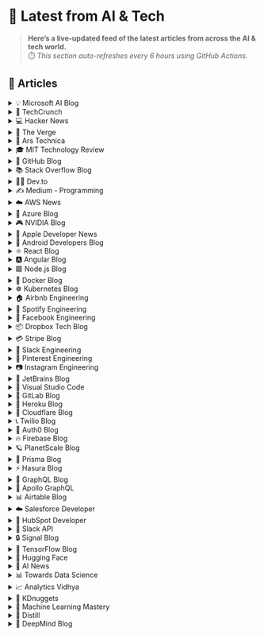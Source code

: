 # 📰 Latest from AI & Tech  

> **Here’s a live-updated feed of the latest articles from across the AI & tech world.**  
> ⏱️ *This section auto-refreshes every 6 hours using GitHub Actions.*

## 📰 Articles
<!-- BLOG-POST-LIST:START -->

<details>
<summary>💡 Microsoft AI Blog</summary>

- [A conversation with Kevin Scott: What’s next in AI](https://blogs.microsoft.com/ai/a-conversation-with-kevin-scott-whats-next-in-ai/) (2022-12-06)
- [From Hot Wheels to handling content: How brands are using Microsoft AI to be more productive and imaginative](https://blogs.microsoft.com/ai/from-hot-wheels-to-handling-content-how-brands-are-using-microsoft-ai-to-be-more-productive-and-imaginative/) (2022-10-12)
- [Microsoft open sources its ‘farm of the future’ toolkit](https://blogs.microsoft.com/ai/microsoft-open-sources-its-farm-of-the-future-toolkit/) (2022-10-06)
- [How data and AI will transform contact centres for financial services](https://cloudblogs.microsoft.com/industry-blog/en-gb/financial-services/2022/07/25/how-data-and-ai-will-transform-contact-centres-for-financial-services/) (2022-07-25)
- [AI-equipped drones study dolphins on the edge of extinction](https://news.microsoft.com/apac/features/ai-drones-dolphins-maui63/) (2022-07-21)

</details>

<details>
<summary>🚀 TechCrunch</summary>

- [After India, OpenAI launches its affordable ChatGPT Go plan in Indonesia](https://techcrunch.com/2025/09/22/after-india-openai-launches-its-affordable-chatgpt-go-plan-in-indonesia/) (2025-09-23)
- [Rocket.new, one of India’s first vibe-coding startups, snags $15M from Accel, Salesforce Ventures](https://techcrunch.com/2025/09/22/rocket-new-one-of-indias-first-vibe-coding-startups-snags-15m-from-accel-salesforce-ventures/) (2025-09-23)
- [Mirror founder Brynn Putnam to unveil her gaming hardware startup at TechCrunch Disrupt 2025](https://techcrunch.com/2025/09/22/mirror-founder-brynn-putnam-to-unveil-her-gaming-hardware-startup-at-techcrunch-disrupt-2025/) (2025-09-22)
- [Facebook is getting an AI dating assistant](https://techcrunch.com/2025/09/22/facebook-is-getting-an-ai-dating-assistant/) (2025-09-22)
- [Stellantis cancels plans for an electrified Jeep Gladiator](https://techcrunch.com/2025/09/22/stellantis-cancels-plans-for-an-electrified-jeep-gladiator/) (2025-09-22)

</details>

<details>
<summary>💻 Hacker News</summary>

- [Delete FROM users WHERE location = 'Iran';](https://gist.github.com/avestura/ce2aa6e55dad783b1aba946161d5fef4) (2025-09-23)
- [Zoxide: A Better CD Command](https://github.com/ajeetdsouza/zoxide) (2025-09-23)
- [Gamebooks and graph theory (2019)](https://notes.atomutek.org/gamebooks-and-graph-theory.html) (2025-09-23)
- [The Latest Linux File-System: TernFS](https://www.phoronix.com/news/TernFS-File-System-Open-Source) (2025-09-23)
- [Nine Things I Learned in Ninety Years](http://edwardpackard.com/wp-content/uploads/2025/09/Nine-Things-I-Learned-in-Ninety-Years.pdf) (2025-09-23)

</details>

<details>
<summary>📱 The Verge</summary>

- [A first look at Kojima’s OD Xbox game](https://www.theverge.com/news/783409/od-kojima-xbox-game-trailer) (2025-09-23)
- [Palworld is getting a farming spinoff](https://www.theverge.com/news/782945/palworld-palfarm-farming-spinoff) (2025-09-23)
- [Trump escalates crackdown by designating ‘Antifa’ a domestic terror group](https://www.theverge.com/news/783158/antifa-domestic-terror-designation-donald-trump) (2025-09-22)
- [The AI-energy apocalypse might be a little overblown](https://www.theverge.com/report/782952/ai-electricity-demand-inflated-forecast-report) (2025-09-22)
- [The best iPhones](https://www.theverge.com/23618862/best-iphone-camera-battery-screen-guide) (2025-09-22)

</details>

<details>
<summary>🔬 Ars Technica</summary>

- [US intel officials “concerned” China will soon master reusable launch](https://arstechnica.com/space/2025/09/us-intel-officials-cite-reusable-launch-as-difference-maker-with-china/) (2025-09-22)
- [How to fight censorship, one Disney+ cancellation at a time](https://arstechnica.com/culture/2025/09/kimmel-censorship-fiasco-shows-that-protests-still-matter-and-can-still-work/) (2025-09-22)
- [NASA names 24th astronaut class, including prior SpaceX crew member](https://arstechnica.com/space/2025/09/nasa-names-24th-astronaut-class-including-prior-spacex-crew-member/) (2025-09-22)
- [Anti-vaccine groups melt down over RFK Jr. linking autism to Tylenol](https://arstechnica.com/health/2025/09/anti-vaccine-groups-melt-down-over-reports-rfk-jr-to-link-autism-to-tylenol/) (2025-09-22)
- [iFixit tears down the iPhone Air, finds that it’s mostly battery](https://arstechnica.com/gadgets/2025/09/iphone-air-teardown-reveals-a-phone-thats-more-durable-repairable-than-expected/) (2025-09-22)

</details>

<details>
<summary>🎓 MIT Technology Review</summary>

- [The Download: the LLM will see you now, and a new fusion power deal](https://www.technologyreview.com/2025/09/22/1123889/the-download-the-llm-will-see-you-now-and-a-new-fusion-power-deal/) (2025-09-22)
- [An oil and gas giant signed a $1 billion deal with Commonwealth Fusion Systems](https://www.technologyreview.com/2025/09/22/1123870/commonwealth-fusion-eni/) (2025-09-22)
- [This medical startup uses LLMs to run appointments and make diagnoses](https://www.technologyreview.com/2025/09/22/1123873/medical-diagnosis-llm/) (2025-09-22)
- [The Download: the CDC’s vaccine chaos](https://www.technologyreview.com/2025/09/19/1123860/the-download-the-cdcs-vaccine-chaos/) (2025-09-19)
- [A pivotal meeting on vaccine guidance is underway—and former CDC leaders are alarmed](https://www.technologyreview.com/2025/09/18/1123844/meeting-vaccine-guidance-former-cdc-leaders-alarmed/) (2025-09-18)

</details>

<details>
<summary>🐙 GitHub Blog</summary>

- [Our plan for a more secure npm supply chain](https://github.blog/security/supply-chain-security/our-plan-for-a-more-secure-npm-supply-chain/) (2025-09-23)
- [Gartner positions GitHub as a Leader in the 2025 Magic Quadrant for AI Code Assistants for the second year in a row](https://github.blog/ai-and-ml/github-copilot/gartner-positions-github-as-a-leader-in-the-2025-magic-quadrant-for-ai-code-assistants-for-the-second-year-in-a-row/) (2025-09-22)
- [What’s next for Git? 20 years in, the community is still pushing forward](https://github.blog/open-source/whats-next-for-git-20-years-in-the-community-is-still-pushing-forward/) (2025-09-22)
- [5 ways to integrate GitHub Copilot coding agent into your workflow](https://github.blog/ai-and-ml/github-copilot/5-ways-to-integrate-github-copilot-coding-agent-into-your-workflow/) (2025-09-18)
- [Meet the GitHub MCP Registry: The fastest way to discover MCP Servers](https://github.blog/ai-and-ml/github-copilot/meet-the-github-mcp-registry-the-fastest-way-to-discover-mcp-servers/) (2025-09-16)

</details>

<details>
<summary>📚 Stack Overflow Blog</summary>

- [Democratizing your data access with AI agents](https://stackoverflow.blog/2025/09/23/democratizing-your-data-access-with-ai-agents/) (2025-09-23)
- [Off with your CMS’s head! Composability and security in headless CMS](https://stackoverflow.blog/2025/09/19/off-with-your-cms-s-head-composability-and-security-in-headless-cms/) (2025-09-19)
- [Stack Overflow is helping you learn to code with new resources](https://stackoverflow.blog/2025/09/18/stack-overflow-is-helping-you-learn-to-code-with-new-resources/) (2025-09-18)
- [What an MCP implementation looks like at a CRM company](https://stackoverflow.blog/2025/09/16/what-an-mcp-implementation-looks-like-at-a-crm-company/) (2025-09-16)
- [Planning to Arm mobile devices with chips that handle AI](https://stackoverflow.blog/2025/09/12/planning-to-arm-mobile-devices-with-chips-that-handle-ai/) (2025-09-12)

</details>

<details>
<summary>👨‍💻 Dev.to</summary>

- [A Complete Guide to the Latest ZoomEye Search Syntax](https://dev.to/stark_zhuang_df5076f35c68/a-complete-guide-to-the-latest-zoomeye-search-syntax-4loo) (2025-09-23)
- [การใช้ `netcat` เปิดพอร์ตรับข้อความแบบง่ายๆ](https://dev.to/anuchito/kaaraich-netcat-epidphrtrabkhkhwaamaebbngaay-4bmo) (2025-09-23)
- [IGN: OD - 'Knock' Teaser Trailer | TGS 2025](https://dev.to/gg_news/ign-od-knock-teaser-trailer-tgs-2025-1333) (2025-09-23)
- [IGN: Death Stranding Mosquito - Teaser Trailer | TGS 2025](https://dev.to/gg_news/ign-death-stranding-mosquito-teaser-trailer-tgs-2025-205f) (2025-09-23)
- [Ringer Movies: ‘Airplane!’ With Bill Simmons and Bill Hader | The Rewatchables](https://dev.to/popcorn_movies/ringer-movies-airplane-with-bill-simmons-and-bill-hader-the-rewatchables-l45) (2025-09-23)

</details>

<details>
<summary>✍️ Medium - Programming</summary>

- [09389632898شماره خاله #شماره خاله# تهران #شماره خاله# اصفهان
شماره خاله #شماره خاله# تهران #شماره…](https://medium.com/@zablynrgs4/09389632898%D8%B4%D9%85%D8%A7%D8%B1%D9%87-%D8%AE%D8%A7%D9%84%D9%87-%D8%B4%D9%85%D8%A7%D8%B1%D9%87-%D8%AE%D8%A7%D9%84%D9%87-%D8%AA%D9%87%D8%B1%D8%A7%D9%86-%D8%B4%D9%85%D8%A7%D8%B1%D9%87-%D8%AE%D8%A7%D9%84%D9%87-%D8%A7%D8%B5%D9%81%D9%87%D8%A7%D9%86-%D8%B4%D9%85%D8%A7%D8%B1%D9%87-%D8%AE%D8%A7%D9%84%D9%87-%D8%B4%D9%85%D8%A7%D8%B1%D9%87-%D8%AE%D8%A7%D9%84%D9%87-%D8%AA%D9%87%D8%B1%D8%A7%D9%86-%D8%B4%D9%85%D8%A7%D8%B1%D9%87-8b0252e857ea?source=rss------programming-5) (2025-09-23)
- [09389632898شماره خاله #شماره خاله# تهران #شماره خاله# اصفهان
شماره خاله #شماره خاله# تهران #شماره…](https://medium.com/@zablynrgs4/09389632898%D8%B4%D9%85%D8%A7%D8%B1%D9%87-%D8%AE%D8%A7%D9%84%D9%87-%D8%B4%D9%85%D8%A7%D8%B1%D9%87-%D8%AE%D8%A7%D9%84%D9%87-%D8%AA%D9%87%D8%B1%D8%A7%D9%86-%D8%B4%D9%85%D8%A7%D8%B1%D9%87-%D8%AE%D8%A7%D9%84%D9%87-%D8%A7%D8%B5%D9%81%D9%87%D8%A7%D9%86-%D8%B4%D9%85%D8%A7%D8%B1%D9%87-%D8%AE%D8%A7%D9%84%D9%87-%D8%B4%D9%85%D8%A7%D8%B1%D9%87-%D8%AE%D8%A7%D9%84%D9%87-%D8%AA%D9%87%D8%B1%D8%A7%D9%86-%D8%B4%D9%85%D8%A7%D8%B1%D9%87-4f4a34203f0c?source=rss------programming-5) (2025-09-23)
- [Building Scalable React Dashboards: A Practical Production Guide](https://medium.com/@Adem_Korkmaz/building-scalable-react-dashboards-a-practical-production-guide-f81296481831?source=rss------programming-5) (2025-09-23)
- [09389632898شماره خاله #شماره خاله# تهران #شماره خاله# اصفهان
شماره خاله #شماره خاله# تهران #شماره…](https://medium.com/@zablynrgs4/09389632898%D8%B4%D9%85%D8%A7%D8%B1%D9%87-%D8%AE%D8%A7%D9%84%D9%87-%D8%B4%D9%85%D8%A7%D8%B1%D9%87-%D8%AE%D8%A7%D9%84%D9%87-%D8%AA%D9%87%D8%B1%D8%A7%D9%86-%D8%B4%D9%85%D8%A7%D8%B1%D9%87-%D8%AE%D8%A7%D9%84%D9%87-%D8%A7%D8%B5%D9%81%D9%87%D8%A7%D9%86-%D8%B4%D9%85%D8%A7%D8%B1%D9%87-%D8%AE%D8%A7%D9%84%D9%87-%D8%B4%D9%85%D8%A7%D8%B1%D9%87-%D8%AE%D8%A7%D9%84%D9%87-%D8%AA%D9%87%D8%B1%D8%A7%D9%86-%D8%B4%D9%85%D8%A7%D8%B1%D9%87-0d1077746a11?source=rss------programming-5) (2025-09-23)
- [My Favorite Mobile Game: PUBG Mobile and Why It Stands Out](https://medium.com/@sukhsidh2002/my-favorite-mobile-game-pubg-mobile-and-why-it-stands-out-34b3ea00b99f?source=rss------programming-5) (2025-09-23)

</details>

<details>
<summary>☁️ AWS News</summary>

- [AWS Weekly Roundup: Amazon Q Developer, AWS Step Functions, AWS Cloud Club Captain deadline, and more (September 22, 2025)](https://aws.amazon.com/blogs/aws/aws-weekly-roundup-amazon-q-developer-aws-step-functions-aws-cloud-club-captain-deadline-and-more-september-22-2025/) (2025-09-22)
- [Qwen models are now available in Amazon Bedrock](https://aws.amazon.com/blogs/aws/qwen-models-are-now-available-in-amazon-bedrock/) (2025-09-18)
- [DeepSeek-V3.1 model now available in Amazon Bedrock](https://aws.amazon.com/blogs/aws/deepseek-v3-1-now-available-in-amazon-bedrock/) (2025-09-18)
- [AWS named as a Leader in 2025 Gartner Magic Quadrant for Cloud-Native Application Platforms and Container Management](https://aws.amazon.com/blogs/aws/aws-named-as-a-leader-in-2025-gartner-magic-quadrant-for-cloud-native-application-platforms-and-container-management/) (2025-09-15)
- [AWS Weekly Roundup: Strands Agents 1M+ downloads, Cloud Club Captain, AI Agent Hackathon, and more (September 15, 2025)](https://aws.amazon.com/blogs/aws/aws-weekly-roundup-strands-agents-1m-downloads-cloud-club-captain-ai-agent-hackathon-and-more-september-15-2025/) (2025-09-15)

</details>

<details>
<summary>🔵 Azure Blog</summary>

- [Inside the world’s most powerful AI datacenter](https://blogs.microsoft.com/blog/2025/09/18/inside-the-worlds-most-powerful-ai-datacenter/) (2025-09-18)
- [Microsoft named a Leader in the 2025 Gartner® Magic Quadrant™ for Global Industrial IoT Platforms ](https://azure.microsoft.com/en-us/blog/microsoft-named-a-leader-in-the-2025-gartner-magic-quadrant-for-global-industrial-iot-platforms/) (2025-09-18)
- [Agent Factory: Creating a blueprint for safe and secure AI agents](https://azure.microsoft.com/en-us/blog/agent-factory-creating-a-blueprint-for-safe-and-secure-ai-agents/) (2025-09-17)
- [Azure Kubernetes Service Automatic: Fast and frictionless Kubernetes for all](https://azure.microsoft.com/en-us/blog/azure-kubernetes-service-automatic-fast-and-frictionless-kubernetes-for-all/) (2025-09-16)
- [FabCon Vienna: Build data-rich agents on an enterprise-ready foundation](https://www.microsoft.com/en-us/microsoft-fabric/blog/2025/09/16/fabcon-vienna-build-data-rich-agents-on-an-enterprise-ready-foundation) (2025-09-16)

</details>

<details>
<summary>🎮 NVIDIA Blog</summary>

- [NVIDIA, OpenAI Announce ‘the Biggest AI Infrastructure Deployment in History’](https://blogs.nvidia.com/blog/openai-nvidia/) (2025-09-22)
- [AI On: How Onboarding Teams of AI Agents Drives Productivity and Revenue for Businesses](https://blogs.nvidia.com/blog/onboarding-teams-ai-agents-productivity-revenue-businesses/) (2025-09-19)
- [The UK’s ‘Goldilocks Moment for AI’: NVIDIA, UK and US Leaders Highlight AI Infrastructure Investments](https://blogs.nvidia.com/blog/uk-ai-ecosystem-celebration/) (2025-09-18)
- [NVIDIA Blackwell: Born for Extreme-Scale AI Inference](https://blogs.nvidia.com/blog/blackwell-ai-inference/) (2025-09-18)
- [GeForce NOW Unleashes ‘Dying Light: The Beast’ in the Cloud](https://blogs.nvidia.com/blog/geforce-now-thursday-dying-light-the-beast/) (2025-09-18)

</details>

<details>
<summary>🍎 Apple Developer News</summary>

- [Get ready with the latest beta releases](https://developer.apple.com/news/?id=4uj8znqq) (2025-09-22)
- [App Store submissions now open for the latest OS releases](https://developer.apple.com/news/?id=6lxhtioi) (2025-09-09)
- [Hello Developer: September 2025](https://developer.apple.com/news/?id=6zd7a3al) (2025-09-02)
- [Awe dropping.](https://developer.apple.com/news/?id=p9nukitr) (2025-08-26)
- [Tax and Price Updates for Apps, In-App Purchases, and Subscriptions](https://developer.apple.com/news/?id=yo2104n5) (2025-08-21)

</details>

<details>
<summary>🤖 Android Developers Blog</summary>

- [Elevating media playback : A deep dive into Media3’s PreloadManager - Part 2](https://android-developers.googleblog.com/2025/09/a-deep-dive-into-media3-preloadmanager.html) (2025-09-22)
- [Gratitude's developers released 2X the amount of innovative experiments with the help of Gemini in Android Studio](https://android-developers.googleblog.com/2025/09/gratitudes-developers-released-2x.html) (2025-09-18)
- [#WeArePlay: Meet the people whose personal challenges inspired their apps and games.](https://android-developers.googleblog.com/2025/09/weareplay-meet-people-whose-personal.html) (2025-09-18)
- [Android 16 QPR2 Beta 2 is Here](https://android-developers.googleblog.com/2025/09/android-16-qpr2-beta-2-is-here.html) (2025-09-17)
- [Simplifying advanced networking with DHCPv6 Prefix Delegation](https://android-developers.googleblog.com/2025/09/simplifying-advanced-networking-with.html) (2025-09-15)

</details>

<details>
<summary>⚛️ React Blog</summary>

- [React Labs: What We've Been Working On – June 2022](https://reactjs.org/blog/2022/06/15/react-labs-what-we-have-been-working-on-june-2022.html) (2022-06-15)
- [React v18.0](https://reactjs.org/blog/2022/03/29/react-v18.html) (2022-03-29)
- [How to Upgrade to React 18](https://reactjs.org/blog/2022/03/08/react-18-upgrade-guide.html) (2022-03-08)
- [React Conf 2021 Recap](https://reactjs.org/blog/2021/12/17/react-conf-2021-recap.html) (2021-12-17)
- [The Plan for React 18](https://reactjs.org/blog/2021/06/08/the-plan-for-react-18.html) (2021-06-08)

</details>

<details>
<summary>🅰️ Angular Blog</summary>

- [Beyond the Horizon: How Angular is Embracing AI for Next-Gen Apps](https://blog.angular.dev/beyond-the-horizon-how-angular-is-embracing-ai-for-next-gen-apps-7a7ed706e1a3?source=rss----447683c3d9a3---4) (2025-09-16)
- [Angular Summer Update 2025](https://blog.angular.dev/angular-summer-update-2025-1987592a0b42?source=rss----447683c3d9a3---4) (2025-08-29)
- [The Angular Custom Profiling Track is now available](https://blog.angular.dev/the-angular-custom-profiling-track-is-now-available-0f9d8d36218a?source=rss----447683c3d9a3---4) (2025-07-02)
- [Announcing Angular v20](https://blog.angular.dev/announcing-angular-v20-b5c9c06cf301?source=rss----447683c3d9a3---4) (2025-05-28)
- [Build AI-Powered Apps With Genkit and Angular](https://blog.angular.dev/build-ai-powered-apps-with-genkit-and-angular-707db8918c3a?source=rss----447683c3d9a3---4) (2025-03-18)

</details>

<details>
<summary>🟩 Node.js Blog</summary>

- [Node.js v24.8.0 (Current)](https://nodejs.org/en/blog/release/v24.8.0) (2025-09-10)
- [Node.js v20.19.5 (LTS)](https://nodejs.org/en/blog/release/v20.19.5) (2025-09-03)
- [Node.js v22.19.0 (LTS)](https://nodejs.org/en/blog/release/v22.19.0) (2025-08-28)
- [Node.js v24.7.0 (Current)](https://nodejs.org/en/blog/release/v24.7.0) (2025-08-27)
- [Node.js v24.6.0 (Current)](https://nodejs.org/en/blog/release/v24.6.0) (2025-08-14)

</details>

<details>
<summary>🐳 Docker Blog</summary>

- [Silent Component Updates & Redesigned Update Experience](https://www.docker.com/blog/docker-desktop-silent-component-updates/) (2025-09-19)
- [Beyond Containers: llama.cpp Now Pulls GGUF Models Directly from Docker Hub](https://www.docker.com/blog/llama-cpp-pulls-gguf-models-from-docker-hub/) (2025-09-19)
- [Build and Distribute AI Agents and Workflows with cagent](https://www.docker.com/blog/cagent-build-and-distribute-ai-agents-and-workflows/) (2025-09-18)
- [Docker and CNCF: Partnering to Power the Future of Open Source](https://www.docker.com/blog/docker-cncf-partnership/) (2025-09-18)
- [Docker Model Runner General Availability](https://www.docker.com/blog/announcing-docker-model-runner-ga/) (2025-09-18)

</details>

<details>
<summary>☸️ Kubernetes Blog</summary>

- [Kubernetes v1.34: Pod Level Resources Graduated to Beta](https://kubernetes.io/blog/2025/09/22/kubernetes-v1-34-pod-level-resources/) (2025-09-22)
- [Kubernetes v1.34: Recovery From Volume Expansion Failure (GA)](https://kubernetes.io/blog/2025/09/19/kubernetes-v1-34-recover-expansion-failure/) (2025-09-19)
- [Kubernetes v1.34: DRA Consumable Capacity](https://kubernetes.io/blog/2025/09/18/kubernetes-v1-34-dra-consumable-capacity/) (2025-09-18)
- [Kubernetes v1.34: Pods Report DRA Resource Health](https://kubernetes.io/blog/2025/09/17/kubernetes-v1-34-pods-report-dra-resource-health/) (2025-09-17)
- [Kubernetes v1.34: Moving Volume Group Snapshots to v1beta2](https://kubernetes.io/blog/2025/09/16/kubernetes-v1-34-volume-group-snapshot-beta-2/) (2025-09-16)

</details>

<details>
<summary>🏠 Airbnb Engineering</summary>

- [Viaduct, Five Years On: Modernizing the Data-Oriented Service Mesh](https://medium.com/airbnb-engineering/viaduct-five-years-on-modernizing-the-data-oriented-service-mesh-e66397c9e9a9?source=rss----53c7c27702d5---4) (2025-09-17)
- [Taming Service-Oriented Architecture Using A Data-Oriented Service Mesh](https://medium.com/airbnb-engineering/taming-service-oriented-architecture-using-a-data-oriented-service-mesh-da771a841344?source=rss----53c7c27702d5---4) (2025-09-16)
- [Migrating Airbnb’s JVM Monorepo to Bazel](https://medium.com/airbnb-engineering/migrating-airbnbs-jvm-monorepo-to-bazel-33f90eda51ec?source=rss----53c7c27702d5---4) (2025-08-13)
- [Seamless Istio Upgrades at Scale](https://medium.com/airbnb-engineering/seamless-istio-upgrades-at-scale-bcb0e49c5cf8?source=rss----53c7c27702d5---4) (2025-08-07)
- [Achieving High Availability with distributed database on Kubernetes at Airbnb](https://medium.com/airbnb-engineering/achieving-high-availability-with-distributed-database-on-kubernetes-at-airbnb-58cc2e9856f4?source=rss----53c7c27702d5---4) (2025-07-28)

</details>

<details>
<summary>🎵 Spotify Engineering</summary>

- [Incident Report: Spotify Outage on April 16, 2025](https://engineering.atspotify.com/2025/5/incident-report-spotify-outage-on-april-16-2025/) (2025-05-09)
- [Celebrating Five Years of Backstage: From Open Source Project to Enterprise Business](https://engineering.atspotify.com/2025/4/celebrating-five-years-of-backstage/) (2025-04-23)
- [A Behind-the-Scenes Look at How We Release the Spotify App (Part 1)](https://engineering.atspotify.com/2025/4/how-we-release-the-spotify-app-part-1/) (2025-04-17)
- [An Insider’s Tips for Taking the Certified Backstage Associate (CBA) Exam](https://engineering.atspotify.com/2025/3/certified-backstage-associate-exam-tips/) (2025-03-25)
- [Building Confidence: A Case Study in How to Create Confidence Scores for GenAI Applications](https://engineering.atspotify.com/2024/12/building-confidence-a-case-study-in-how-to-create-confidence-scores-for-genai-applications/) (2024-12-12)

</details>

<details>
<summary>👥 Facebook Engineering</summary>

- [Read Meta’s 2025 Sustainability Report](https://sustainability.atmeta.com/2025-sustainability-report/) (2025-09-12)
- [A New Ranking Framework for Better Notification Quality on Instagram](https://engineering.fb.com/2025/09/02/ml-applications/a-new-ranking-framework-for-better-notification-quality-on-instagram/) (2025-09-02)
- [Enabling Kotlin incremental compilation on Buck2](https://engineering.fb.com/2025/08/26/open-source/enabling-kotlin-incremental-compilation-on-buck2/) (2025-08-26)
- [Creating AI agent solutions for warehouse data access and security](https://engineering.fb.com/2025/08/13/data-infrastructure/agentic-solution-for-warehouse-data-access/) (2025-08-13)
- [Federation Platform and Privacy Waves: How Meta distributes compliance-related tasks at scale](https://engineering.fb.com/2025/08/11/security/federation-platform-privacy-waves-meta-distributes-compliance-tasks/) (2025-08-11)

</details>

<details>
<summary>📦 Dropbox Tech Blog</summary>

- [Hack Week 2025: How these engineers liquid-cooled a GPU server](https://dropbox.tech/culture/hack-week-2025-liquid-cooling-gpu-server) (2025-08-27)
- [Driving AI adoption at Dropbox: a conversation with CTO Ali Dasdan](https://dropbox.tech/culture/ai-adoption-productivity-dropbox-cto-ali-dasdan) (2025-08-19)
- [Making file encryption fast and secure for teams with advanced key management](https://dropbox.tech/security/file-encryption-teams-advanced-key-management) (2025-07-10)
- [Seventh-generation server hardware at Dropbox: our most efficient and capable architecture yet](https://dropbox.tech/infrastructure/seventh-generation-server-hardware) (2025-07-02)
- [How we brought multimedia search to Dropbox Dash](https://dropbox.tech/infrastructure/multimedia-search-dropbox-dash-evolution) (2025-05-29)

</details>

<details>
<summary>💳 Stripe Blog</summary>

- [How we built it: Real-time analytics for Stripe Billing](https://stripe.com/blog/how-we-built-it-real-time-analytics-for-stripe-billing) (2025-09-16)
- [A framework for pricing AI products](https://stripe.com/blog/a-framework-for-pricing-ai-products) (2025-09-11)
- [Introducing Tempo, the payments-first blockchain](https://tempo.xyz/launch-announcement) (2025-09-04)
- [The conversion paradox: 3DS trends in regulated markets](https://stripe.com/blog/3ds-trends-in-regulated-markets) (2025-08-26)
- [The top industries and business models using AI for fraud prevention](https://stripe.com/blog/top-industries-and-business-models-using-ai-for-fraud-prevention) (2025-08-12)

</details>

<details>
<summary>💬 Slack Engineering</summary>

- [Building Slack’s Anomaly Event Response](https://slack.engineering/building-slacks-anomaly-event-response/) (2025-09-04)
- [Optimizing Our E2E Pipeline](https://slack.engineering/speedup-e2e-testing/) (2025-04-14)
- [How we built enterprise search to be secure and private](https://slack.engineering/how-we-built-enterprise-search-to-be-secure-and-private/) (2025-03-07)
- [Automated Accessibility Testing at Slack](https://slack.engineering/automated-accessibility-testing-at-slack/) (2025-01-07)
- [Migration Automation: Easing the Jenkins → GHA shift with help from AI](https://slack.engineering/migration-automation-easing-the-jenkins-%e2%86%92-gha-shift-with-help-from-ai/) (2024-12-16)

</details>

<details>
<summary>📌 Pinterest Engineering</summary>

- [Next Gen Data Processing at Massive Scale At Pinterest With Moka (Part 2 of 2)](https://medium.com/pinterest-engineering/next-gen-data-processing-at-massive-scale-at-pinterest-with-moka-part-2-of-2-d0210ded34e0?source=rss-ef81ef829bcb------2) (2025-09-10)
- [Developer Experience at Pinterest: The Journey to PinConsole](https://medium.com/pinterest-engineering/developer-experience-at-pinterest-the-journey-to-pinconsole-b34ac9e3bdd9?source=rss-ef81ef829bcb------2) (2025-08-22)
- [Debugging the One-in-a-Million Failure: Migrating Pinterest’s Search Infrastructure to Kubernetes](https://medium.com/pinterest-engineering/debugging-the-one-in-a-million-failure-migrating-pinterests-search-infrastructure-to-kubernetes-bef9af9dabf4?source=rss-ef81ef829bcb------2) (2025-07-16)
- [Next Gen Data Processing at Massive Scale At Pinterest With Moka (Part 1 of 2)](https://medium.com/pinterest-engineering/next-gen-data-processing-at-massive-scale-at-pinterest-with-moka-part-1-of-2-39a36d5e82c4?source=rss-ef81ef829bcb------2) (2025-07-11)
- [Scaling Pinterest ML Infrastructure with Ray: From Training to End-to-End ML Pipelines](https://medium.com/pinterest-engineering/scaling-pinterest-ml-infrastructure-with-ray-from-training-to-end-to-end-ml-pipelines-4038b9e837a0?source=rss-ef81ef829bcb------2) (2025-06-24)

</details>

<details>
<summary>📷 Instagram Engineering</summary>

- [The Instagram Engineering Blog has a new location](https://instagram-engineering.com/the-instagram-engineering-blog-has-a-new-location-85de9ab8d90f?source=rss----37dc2a3034f2---4) (2022-07-12)
- [Five things I learned about working on content quality at Instagram](https://instagram-engineering.com/five-things-i-learned-about-working-on-content-quality-at-instagram-5031b1342bea?source=rss----37dc2a3034f2---4) (2020-01-25)
- [Instagram Data Saver Mode](https://instagram-engineering.com/instagram-data-saver-mode-ffb01fd5a6bd?source=rss----37dc2a3034f2---4) (2019-12-13)
- [Powered by AI: Instagram’s Explore recommender system](https://instagram-engineering.com/powered-by-ai-instagrams-explore-recommender-system-7ca901d2a882?source=rss----37dc2a3034f2---4) (2019-11-26)
- [10 Questions with Shupin Mao, Well-being tech lead](https://instagram-engineering.com/10-questions-with-shupin-mao-well-being-tech-lead-3b19f19b168d?source=rss----37dc2a3034f2---4) (2019-11-08)

</details>

<details>
<summary>💎 JetBrains Blog</summary>

- [Islands Theme: The New Look Coming to JetBrains IDEs](https://blog.jetbrains.com/platform/2025/09/islands-theme-the-new-look-coming-to-jetbrains-ides/) (2025-09-22)
- [Compose Multiplatform 1.9.0 Released: Compose Multiplatform for Web Goes Beta](https://blog.jetbrains.com/kotlin/2025/09/compose-multiplatform-1-9-0-compose-for-web-beta/) (2025-09-22)
- [JetBrains Academy – September Digest](https://blog.jetbrains.com/education/2025/09/19/jetbrains-academy-september/) (2025-09-19)
- [IntelliJ IDEA 2025.2.2 Is Out!](https://blog.jetbrains.com/idea/2025/09/intellij-idea-2025-2-2/) (2025-09-19)
- [Announcing: JetBrains .NET Days Online 2025](https://blog.jetbrains.com/dotnet/2025/09/18/announcing-jetbrains-net-days-online-2025/) (2025-09-18)

</details>

<details>
<summary>📝 Visual Studio Code</summary>

- [Introducing auto model selection (preview)](https://code.visualstudio.com/blogs/2025/09/15/autoModelSelection) (2025-09-15)
- [August 2025 (version 1.104)](https://code.visualstudio.com/updates/v1_104) (2025-09-11)
- [VS Code Dev Days – Join an event near you to learn about AI-assisted development](https://code.visualstudio.com/blogs/2025/08/27/vscode-dev-days) (2025-08-26)
- [July 2025 (version 1.103)](https://code.visualstudio.com/updates/v1_103) (2025-08-07)
- [Command GitHub's Coding Agent from VS Code](https://code.visualstudio.com/blogs/2025/07/17/copilot-coding-agent) (2025-07-17)

</details>

<details>
<summary>🦊 GitLab Blog</summary>

- [A comprehensive guide to GitLab DAST](https://about.gitlab.com/blog/comprehensive-guide-to-gitlab-dast/) (2025-09-17)
- [GitLab named a Leader in the 2025 Gartner Magic Quadrant for AI Code Assistants](https://about.gitlab.com/blog/gitlab-named-a-leader-in-the-2025-gartner-magic-quadrant-for-ai-code-assistants/) (2025-09-17)
- [How GitLab Duo Agent Platform transforms DataOps](https://about.gitlab.com/blog/how-gitlab-duo-agent-platform-transforms-dataops/) (2025-09-16)
- [GitLab and Accenture announce Global Reseller Agreement](https://about.gitlab.com/blog/gitlab-and-accenture-announce-global-reseller-agreement/) (2025-09-15)
- [How we supercharged GitLab CI statuses with WebSockets](https://about.gitlab.com/blog/how-we-supercharged-gitlab-ci-statuses-with-websockets/) (2025-09-15)

</details>

<details>
<summary>💜 Heroku Blog</summary>

- [Heroku AI Studio is Your Workspace for Smarter, Faster AI Apps](https://www.heroku.com/blog/heroku-ai-studio-workspace-for-smarter-faster-ai-apps/) (2025-09-17)
- [Securing Salesforce Integrations with Heroku AppLink](https://www.heroku.com/blog/securing-salesforce-integrations-with-heroku-applink/) (2025-09-10)
- [Triage and Fix with Confidence: heroku run and OTel on Heroku Fir](https://www.heroku.com/blog/heroku-run-and-otel-on-heroku-fir/) (2025-09-08)
- [Corrective Action Update for the Heroku June 10th Outage](https://www.heroku.com/blog/corrective-action-update-june-10-outage/) (2025-09-05)
- [Discover How Heroku’s AI PaaS Delivers Real-World Results at Dreamforce](https://www.heroku.com/blog/heroku-ai-paas-dreamforce-2025/) (2025-09-04)

</details>

<details>
<summary>🔶 Cloudflare Blog</summary>

- [Supporting the future of the open web: Cloudflare is sponsoring Ladybird and Omarchy ](https://blog.cloudflare.com/supporting-the-future-of-the-open-web/) (2025-09-22)
- [Come build with us: Cloudflare's new hubs for startups](https://blog.cloudflare.com/new-hubs-for-startups/) (2025-09-22)
- [Free access to Cloudflare developer services for non-profit and civil society organizations](https://blog.cloudflare.com/expanding-startups-for-nonprofits/) (2025-09-22)
- [Introducing free access to Cloudflare developer features for students](https://blog.cloudflare.com/workers-for-students/) (2025-09-22)
- [Cap'n Web: a new RPC system for browsers and web servers](https://blog.cloudflare.com/capnweb-javascript-rpc-library/) (2025-09-22)

</details>

<details>
<summary>📞 Twilio Blog</summary>

- [
Holiday Email Marketing Best Practices for 2025 (and Beyond)
](
https://www.twilio.com/en-us/blog/insights/planning-ahead-for-your-holiday-email-sending
) (2025-09-19)
- [
Big Changes Are Coming to the Gmail Inbox
](
https://www.twilio.com/en-us/blog/insights/gmail-inbox-changes
) (2025-09-18)
- [
How to Build a Smart Inventory Chatbot on WhatsApp with LangChain, LangGraph, OpenAI, and Flask
](
https://www.twilio.com/en-us/blog/developers/community/how-to-build-a-smart-inventory-chatbot-on-whatsapp-with-langchai
) (2025-09-17)
- [
From Siloes to Platforms: New Data on How Security Teams Are Closing the Fraud Gap
](
https://www.twilio.com/en-us/blog/insights/siloes-platforms-security-teams-closing-the-fraud-gap
) (2025-09-17)
- [
Vibe Coding with an Agent and Twilio SMS
](
https://www.twilio.com/en-us/blog/developers/vibe-coding-with-an-agent-and-twilio-sms
) (2025-09-17)

</details>

<details>
<summary>🔐 Auth0 Blog</summary>

- [Introducing Transaction Metadata for Auth0 Actions](https://auth0.com/blog/introducing-transaction-metadata-for-auth0-actions/) (2025-09-22)
- [Oktane Online 2025: The AI Security Event You Can’t Miss](https://auth0.com/blog/oktane-online-2025-the-ai-security-event-you-cant-miss/) (2025-09-18)
- [Implementing DPoP with Auth0](https://auth0.com/blog/implementing-dpop-with-auth0/) (2025-09-18)
- [Is Your Product Hitting Its Limits? A Guide to Upgrading Your Auth0 Plan](https://auth0.com/blog/is-your-product-hitting-its-limits-how-to-know-when-to-upgrade-your-auth0-plan/) (2025-09-17)
- [Four Identity Security Essentials for a Trusted AI Agent Strategy](https://auth0.com/blog/four-identity-security-essentials-for-a-trusted-ai-agent-strategy/) (2025-09-16)

</details>

<details>
<summary>🔥 Firebase Blog</summary>

- [#FirebaserFriday: Frank van Puffelen](http://firebase.googleblog.com/2022/02/meet-firebaser-Puf.html) (2022-03-18)
- [How Firebase Performance Monitoring optimized app startup time](http://firebase.googleblog.com/2022/03/how-Firebase-Performance-Monitoring-optimized-app-startup-time.html) (2022-03-09)
- [Using Machine Learning to optimize mobile game experiences](http://firebase.googleblog.com/2022/02/custom-ondevice-machine-learning.html) (2022-02-15)
- [Accept Payments with Cloud Firestore and Google Pay](http://firebase.googleblog.com/2022/02/accept-payments-with-Cloud-Firestore-and-Google-Pay.html) (2022-02-11)
- [Everything you need to know about Remote Config’s latest personalization feature](http://firebase.googleblog.com/2022/01/remote-config-personalization-overview.html) (2022-01-26)

</details>

<details>
<summary>🪐 PlanetScale Blog</summary>

- [PlanetScale for Postgres is now GA](https://planetscale.com/blog/planetscale-for-postgres-is-generally-available) (2025-09-22)
- [Postgres High Availability with CDC](https://planetscale.com/blog/postgres-ha-with-cdc) (2025-09-12)
- [Announcing Neki](https://planetscale.com/blog/announcing-neki) (2025-08-11)
- [Caching](https://planetscale.com/blog/caching) (2025-07-08)
- [The principles of extreme fault tolerance](https://planetscale.com/blog/the-principles-of-extreme-fault-tolerance) (2025-07-03)

</details>

<details>
<summary>🔷 Prisma Blog</summary>

- [Key takeaways from the Discover Data DX virtual event](https://www.prisma.io/blog/datadx-event-recap-z5Pcp6HzBz5m) (2023-12-13)
- [Prisma Accelerate now in General Availability](https://www.prisma.io/blog/accelerate-ga-release-I9cQM6bSf2g6) (2023-10-26)
- [Support for Serverless Database Drivers in Prisma ORM Is Now in Preview](https://www.prisma.io/blog/serverless-database-drivers-KML1ehXORxZV) (2023-10-06)
- [Launching the Data DX Manifesto: Shaping a new paradigm in data-driven development](https://www.prisma.io/blog/datadx-manifesto-ikgyqj170k8h) (2023-10-05)
- [SQLite on the Edge: Prisma Support for Turso is in Early Access](https://www.prisma.io/blog/prisma-turso-ea-support-rXGd_Tmy3UXX) (2023-09-28)

</details>

<details>
<summary>⚡ Hasura Blog</summary>

- [Data access layer: Unlocking the full potential of financial data](https://hasura.io/blog/data-access-layer-unlocking-the-full-potential-of-financial-data/) (2025-03-24)
- [Time-traveling through your data architecture: Using data agents to understand change](https://hasura.io/blog/time-traveling-through-your-data-architecture-using-data-agents-to-understand-change/) (2025-03-19)
- [Data products, data contracts: A new model for data management in financial services](https://hasura.io/blog/data-products-data-contracts-a-new-model-for-data-management-in-financial-services/) (2025-03-18)
- [How PromptQL achieves 100% accuracy for AI on enterprise data](https://hasura.io/blog/how-promptql-achieves-100-accuracy-for-ai-on-enterprise-data/) (2025-03-11)
- [Hasura: Powerful access control on MongoDB data](https://hasura.io/blog/hasura-powerful-access-control-on-mongodb-data/) (2025-03-05)

</details>

<details>
<summary>🔗 GraphQL Blog</summary>

- [Introducing the New GraphQL.org: A Decade of Evolution, Redesigned](https://graphql.org/blog/2025-09-08-announcing-graphqldotorg) (2025-09-08)
- [Announcing the September 2025 Edition of the GraphQL Specification](https://graphql.org/blog/2025-09-08-september-edition) (2025-09-08)
- [GraphQL: Supercharging AI](https://graphql.org/blog/2025-07-03-graphql-supercharging-ai) (2025-07-03)
- [📣 May 2025 GraphQL Foundation Board Meeting Recap](https://graphql.org/blog/2025-06-27-governing-board-recap) (2025-06-27)
- [GraphQL.js Docs Updates, April - May 2025](https://graphql.org/blog/2025-06-26-docs-updates) (2025-06-26)

</details>

<details>
<summary>🚀 Apollo GraphQL</summary>

- [Smart Schema Discovery: How Apollo MCP Server Maximizes AI Context Efficiency](https://www.apollographql.com/blog/smart-schema-discovery-how-apollo-mcp-server-maximizes-ai-context-efficiency) (2025-09-17)
- [Apollo Client 4.0: A Leaner and Cleaner GraphQL Client with No Compromises](https://www.apollographql.com/blog/announcing-apollo-client-4-0) (2025-09-03)
- [How Indeed’s Bold Bet on Parallel API Platforms Paid Off](https://www.apollographql.com/blog/how-indeeds-bold-bet-on-parallel-api-platforms-paid-off) (2025-09-02)
- [MCP Server Builder Drop: July Highlights from San Francisco and New York](https://www.apollographql.com/blog/mcp-server-builder-drop-july-highlights-from-san-francisco-and-new-york) (2025-08-12)
- [Introducing Authorization for Apollo MCP Server: Secure AI Access to Your GraphQL APIs](https://www.apollographql.com/blog/introducing-authorization-for-apollo-mcp-server) (2025-08-08)

</details>

<details>
<summary>📊 Airtable Blog</summary>

- [Automate 5X more work at the same cost with Airtable AI](https://blog.airtable.com/airtable-ai-price-change/) (2025-05-14)
- [Airtable is now available in AWS Marketplace](https://blog.airtable.com/airtable-available-in-aws-marketplace/) (2024-11-12)
- [It’s time to change the way we build digital products. Introducing, ProductCentral.](https://blog.airtable.com/change-way-build-digital-products/) (2024-10-15)
- [New capabilities to unlock agility at scale](https://blog.airtable.com/launching-new-capabilities-for-the-enterprise/) (2024-09-26)
- [Product in the age of AI: Three bold predictions for the future of product management](https://blog.airtable.com/future-of-product-management/) (2024-09-05)

</details>

<details>
<summary>☁️ Salesforce Developer</summary>

- [Build a Cited Web Search Agent with Agentforce](https://developer.salesforce.com/blogs/2025/09/build-a-cited-web-search-agent-with-agentforce.html) (2025-09-18)
- [The Developer’s Guide to Dreamforce 2025](https://developer.salesforce.com/blogs/2025/09/developers-guide-dreamforce-2025.html) (2025-09-17)
- [Integrate Data Cloud’s Document AI with Agentforce](https://developer.salesforce.com/blogs/2025/09/integrate-data-clouds-document-ai-with-agentforce.html) (2025-09-11)
- [AuraEnabled Apex Methods Are Now Available as Agent Actions](https://developer.salesforce.com/blogs/2025/09/auraenabled-apex-methods-are-now-available-as-agent-actions.html) (2025-09-09)
- [The Salesforce Developer’s Guide to the Winter ’26 Release](https://developer.salesforce.com/blogs/2025/09/winter26-developers.html) (2025-09-08)

</details>

<details>
<summary>🧡 HubSpot Developer</summary>

- [Navigating the Reimagined Marketplace for App Developers](https://developers.hubspot.com/blog/reimagined-marketplace-for-app-developers) (2025-09-03)
- [Fall Spotlight 2025: A Look at Tools for Developers](https://developers.hubspot.com/blog/a-look-at-tools-for-developers) (2025-09-02)
- [Build Faster, Deliver Smarter: Introducing the HubSpot Developer Platform](https://developers.hubspot.com/blog/introducing-hubspot-developer-platform) (2025-09-02)
- [A Developer's Guide to Building on the HubSpot Marketplace: The Swarm's Journey](https://developers.hubspot.com/blog/a-developers-guide-to-building-on-the-hubspot-marketplace-the-swarms-journey) (2025-08-29)
- [The Developer’s Guide to INBOUND25](https://developers.hubspot.com/blog/the-developers-guide-to-inbound25) (2025-08-08)

</details>

<details>
<summary>💬 Slack API</summary>

- [Standard Operating Procedure Templates: What They Are and How to Use Them Effectively](https://slack.com/blog/productivity/standard-operating-procedure-templates-why-theyre-important-and-how-to-create-one) (2025-09-12)
- [Streamline Note-Taking with Board Meeting Minutes Templates](https://slack.com/blog/productivity/better-board-meeting-minutes) (2025-09-12)
- [A Research-Backed Sales Playbook for Connecting Slack and Salesforce](https://slack.com/blog/productivity/connecting-slack-salesforce-sales-playbook) (2025-09-11)
- [15 Team Meeting Ideas That Help Employees Stay Focused](https://slack.com/blog/collaboration/engaging-team-meetings) (2025-09-10)
- [Agile and Scrum: Definitions, Differences, and Examples](https://slack.com/blog/collaboration/agile-vs-scrum) (2025-09-10)

</details>

<details>
<summary>🔒 Signal Blog</summary>

- [Introducing Signal Secure Backups](https://signal.org/blog/introducing-secure-backups/) (2025-09-08)
- [By Default, Signal Doesn't Recall](https://signal.org/blog/signal-doesnt-recall/) (2025-05-21)
- [A Synchronized Start for Linked Devices](https://signal.org/blog/a-synchronized-start-for-linked-devices/) (2025-01-27)
- [Improving Private Signal Calls: Call Links & More](https://signal.org/blog/call-links/) (2024-11-11)
- [Proxy Please: Help People Connect to Signal](https://signal.org/blog/proxy-please/) (2024-08-09)

</details>

<details>
<summary>🧠 TensorFlow Blog</summary>

- [What's new in TensorFlow 2.20](https://blog.tensorflow.org/2025/08/whats-new-in-tensorflow-2-20.html) (2025-08-19)
- [What's new in TensorFlow 2.19](https://blog.tensorflow.org/2025/03/whats-new-in-tensorflow-2-19.html) (2025-03-13)
- [Introducing Wake Vision: A High-Quality, Large-Scale Dataset for TinyML Computer Vision Applications](https://blog.tensorflow.org/2024/12/introducing-wake-vision-new-dataset-for-person-detection-in-tinyml.html) (2024-12-05)
- [MLSysBook.AI: Principles and Practices of Machine Learning Systems Engineering](https://blog.tensorflow.org/2024/11/mlsysbookai-principles-and-practices-of-machine-learning-systems-engineering.html) (2024-11-19)
- [What's new in TensorFlow 2.18](https://blog.tensorflow.org/2024/10/whats-new-in-tensorflow-218.html) (2024-10-28)

</details>

<details>
<summary>🤗 Hugging Face</summary>

- [Gaia2 and ARE: Empowering the community to study agents](https://huggingface.co/blog/gaia2) (2025-09-22)
- [Scaleway on Hugging Face Inference Providers 🔥](https://huggingface.co/blog/inference-providers-scaleway) (2025-09-19)
- [Democratizing AI Safety with RiskRubric.ai](https://huggingface.co/blog/riskrubric) (2025-09-18)
- [Public AI on Hugging Face Inference Providers 🔥](https://huggingface.co/blog/inference-providers-publicai) (2025-09-17)
- [`LeRobotDataset`: Bringing large-scale datasets to lerobot](https://huggingface.co/blog/lerobot-datasets-v3) (2025-09-16)

</details>

<details>
<summary>🤖 AI News</summary>

- [Public trust deficit is a major hurdle for AI growth](https://www.artificialintelligence-news.com/news/public-trust-deficit-major-hurdle-for-ai-growth/) (2025-09-22)
- [How BMC can be the ‘orchestrator of orchestrators’ for enterprise agentic AI](https://www.artificialintelligence-news.com/news/how-bmc-can-be-the-orchestrator-of-orchestrators-for-enterprise-agentic-ai/) (2025-09-22)
- [TechEx Europe 2025: Practical learnings for AI leaders](https://www.artificialintelligence-news.com/news/techex-europe-2025-practical-learnings-for-ai-leaders/) (2025-09-19)
- [Christian Spindeldreher, Dell Technologies: Powering AI at scale](https://www.artificialintelligence-news.com/news/christian-spindeldreher-dell-technologies-powering-ai-at-scale/) (2025-09-19)
- [Trump jokes about AI while US and UK sign new tech deal](https://www.artificialintelligence-news.com/news/trump-jokes-about-ai-while-us-and-uk-sign-new-tech-deal/) (2025-09-19)

</details>

<details>
<summary>📊 Towards Data Science</summary>

- [How to Connect an MCP Server for an AI-Powered, Supply-Chain Network Optimization Agent](https://towardsdatascience.com/mcp-server-for-an-ai-powered-supply-chain-network-optimization-agent/) (2025-09-23)
- [The Kolmogorov–Smirnov Statistic, Explained: Measuring Model Power in Credit Risk Modeling](https://towardsdatascience.com/kolmogorov-smirnov-statistic-explained-measuring-model-power-in-credit-risk-modeling/) (2025-09-22)
- [Creating and Deploying an MCP Server from Scratch](https://towardsdatascience.com/creating-and-deploying-an-mcp-server-from-scratch/) (2025-09-22)
- [Integrating DataHub into Jira: A Practical Guide Using DataHub Actions](https://towardsdatascience.com/integrating-datahub-into-jira-a-practical-guide-using-datahub-actions/) (2025-09-22)
- [The Theory of Universal Computation: Bayesian Optimality, Solomonoff Induction & AIXI](https://towardsdatascience.com/the-theory-of-universal-computation-bayesian-optimality-solomonoff-induction-aixi/) (2025-09-22)

</details>

<details>
<summary>📈 Analytics Vidhya</summary>

- [I Tried The New Ray3 AI Video Maker by Luma Labs and I Found it…](https://www.analyticsvidhya.com/blog/2025/09/ray3-ai-video-maker/) (2025-09-22)
- [6 Nano Banana Projects to Try Out Today](https://www.analyticsvidhya.com/blog/2025/09/nano-banana-projects/) (2025-09-22)
- [Github Repository for Top LLM Datasets](https://www.analyticsvidhya.com/blog/2025/09/github-repository-for-top-llm-datasets/) (2025-09-21)
- [Efficiently Updating LLM Weights: A Deep Dive into MoonshotAI’s Checkpoint-Engine](https://www.analyticsvidhya.com/blog/2025/09/checkpoint-engine/) (2025-09-20)
- [I Made a PPT in 10 Minutes Using Gamma 3.0 AI and it is Unbelievable!](https://www.analyticsvidhya.com/blog/2025/09/gamma-3-0/) (2025-09-19)

</details>

<details>
<summary>💎 KDnuggets</summary>

- [How To Use Synthetic Data To Build a Portfolio Project](https://www.kdnuggets.com/how-to-use-synthetic-data-to-build-a-portfolio-project) (2025-09-22)
- [Beginner’s Guide to VibeVoice](https://www.kdnuggets.com/beginners-guide-to-vibevoice) (2025-09-22)
- [10 Python One-Liners to Optimize Your Hugging Face Transformers Pipelines](https://www.kdnuggets.com/10-python-one-liners-to-optimize-your-hugging-face-transformers-pipelines) (2025-09-22)
- [Beginner’s Guide to Data Analysis with Polars](https://www.kdnuggets.com/beginners-guide-to-data-analysis-with-polars) (2025-09-19)
- [Top 10 Free API Providers for Data Science Projects](https://www.kdnuggets.com/top-10-free-api-providers-for-data-science-projects) (2025-09-19)

</details>

<details>
<summary>🎯 Machine Learning Mastery</summary>

- [10 Machine Learning Newsletters to Stay Informed](https://machinelearningmastery.com/10-machine-learning-newsletters-to-stay-informed/) (2025-09-22)
- [A Hands-On Introduction to cuML for GPU-Accelerated Machine Learning Workflows](https://machinelearningmastery.com/a-hands-on-introduction-to-cuml-for-gpu-accelerated-machine-learning-workflows/) (2025-09-18)
- [A Hands-On Introduction to cuDF for GPU-Accelerated Data Workflows](https://machinelearningmastery.com/a-hands-on-introduction-to-cudf-for-gpu-accelerated-data-workflows/) (2025-09-18)
- [Feature Scaling in Practice: What Works and What Doesn’t](https://machinelearningmastery.com/feature-scaling-in-practice-what-works-and-what-doesnt/) (2025-09-17)
- [7 NumPy Tricks for Faster Numerical Computations](https://machinelearningmastery.com/7-numpy-tricks-for-faster-numerical-computations/) (2025-09-16)

</details>

<details>
<summary>🔬 Distill</summary>

- [Understanding Convolutions on Graphs](https://distill.pub/2021/understanding-gnns) (2021-09-02)
- [A Gentle Introduction to Graph Neural Networks](https://distill.pub/2021/gnn-intro) (2021-09-02)
- [Distill Hiatus](https://distill.pub/2021/distill-hiatus) (2021-07-02)
- [Adversarial Reprogramming of Neural Cellular Automata](https://distill.pub/selforg/2021/adversarial) (2021-05-06)
- [Weight Banding](https://distill.pub/2020/circuits/weight-banding) (2021-04-08)

</details>

<details>
<summary>🧠 DeepMind Blog</summary>

- [Strengthening our Frontier Safety Framework](https://deepmind.google/discover/blog/strengthening-our-frontier-safety-framework/) (2025-09-22)
- [Discovering new solutions to century-old problems in fluid dynamics](https://deepmind.google/discover/blog/discovering-new-solutions-to-century-old-problems-in-fluid-dynamics/) (2025-09-18)
- [Gemini achieves gold-level performance at the International Collegiate Programming Contest World Finals](https://deepmind.google/discover/blog/gemini-achieves-gold-level-performance-at-the-international-collegiate-programming-contest-world-finals/) (2025-09-17)
- [Using AI to perceive the universe in greater depth](https://deepmind.google/discover/blog/using-ai-to-perceive-the-universe-in-greater-depth/) (2025-09-04)
- [Image editing in Gemini just got a major upgrade](https://deepmind.google/discover/blog/image-editing-in-gemini-just-got-a-major-upgrade/) (2025-08-26)

</details>
<!-- BLOG-POST-LIST:END -->
